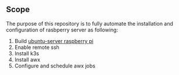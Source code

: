 ## Scope
The purpose of this repository is to fully automate the installation and configuration of rasbperry server as following:
1. Build [ubuntu-server raspberry pi](/server-setup.md)
2. Enable remote ssh
3. Install k3s
4. Install awx
5. Configure and schedule awx jobs

